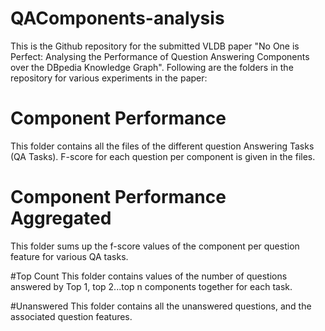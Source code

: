 # QAComponents-analysis
This is the Github repository for the submitted VLDB paper "No One is Perfect: Analysing the Performance of Question Answering Components over the DBpedia Knowledge Graph".
Following are the folders in the repository for various experiments in the paper:

# Component Performance

This folder contains all the files of the different question Answering Tasks (QA Tasks). F-score for each question per component
is given in the files.

# Component Performance Aggregated
This folder sums up the f-score values of the component per question feature for various QA tasks.

#Top Count
This folder contains values of the number of questions answered by Top 1, top 2...top n components together for each task.

#Unanswered
This folder contains all the unanswered questions, and the associated question features.
